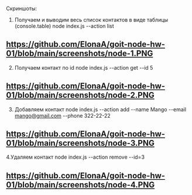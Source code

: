 Скриншоты:

1. Получаем и выводим весь список контактов в виде таблицы (console.table)
node index.js --action list

## https://github.com/ElonaA/goit-node-hw-01/blob/main/screenshots/node-1.PNG

2. Получаем контакт по id
node index.js --action get --id 5

## https://github.com/ElonaA/goit-node-hw-01/blob/main/screenshots/node-2.PNG

3. Добавляем контакт
node index.js --action add --name Mango --email mango@gmail.com --phone 322-22-22

## https://github.com/ElonaA/goit-node-hw-01/blob/main/screenshots/node-3.PNG

4.Удаляем контакт
node index.js --action remove --id=3

## https://github.com/ElonaA/goit-node-hw-01/blob/main/screenshots/node-4.PNG
